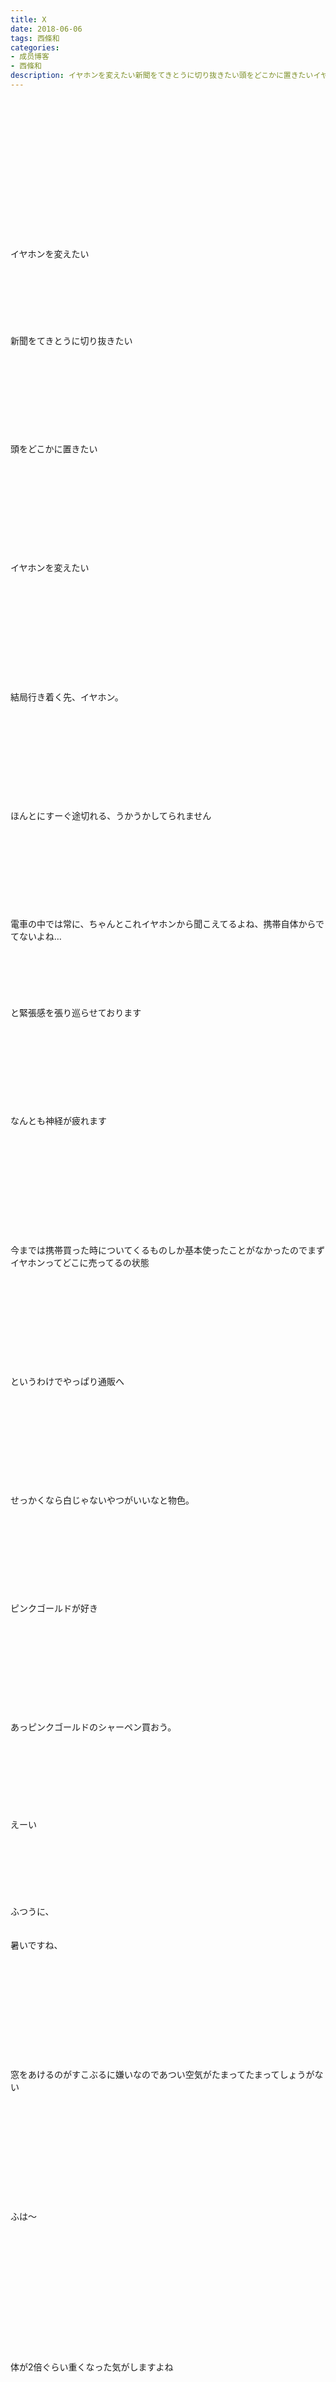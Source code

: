 ```yaml
---
title: X
date: 2018-06-06
tags: 西條和
categories: 
- 成员博客
- 西條和
description: イヤホンを変えたい新聞をてきとうに切り抜きたい頭をどこかに置きたいイヤホンを変えたい結局行き着く先、イヤホン。ほんとにすーぐ途切れ...
---
```

<div class="blog_detail__main">
<br/>
<br/>
<br/>
<br/>
<br/>
<br/>
<br/>
<br/>
<br/>
<br/>
<br/>
<br/>
<br/>
<br/>
イヤホンを変えたい<br/>
<br/>
<br/>
<br/>
<br/>
<br/>
<br/>
<br/>
新聞をてきとうに切り抜きたい<br/>
<br/>
<br/>
<br/>
<br/>
<br/>
<br/>
<br/>
<br/>
<br/>
頭をどこかに置きたい<br/>
<br/>
<br/>
<br/>
<br/>
<br/>
<br/>
<br/>
<br/>
<br/>
<br/>
イヤホンを変えたい<br/>
<br/>
<br/>
<br/>
<br/>
<br/>
<br/>
<br/>
<br/>
<br/>
<br/>
<br/>
結局行き着く先、イヤホン。<br/>
<br/>
<br/>
<br/>
<br/>
<br/>
<br/>
<br/>
<br/>
<br/>
<br/>
ほんとにすーぐ途切れる、うかうかしてられません<br/>
<br/>
<br/>
<br/>
<br/>
<br/>
<br/>
<br/>
<br/>
<br/>
電車の中では常に、ちゃんとこれイヤホンから聞こえてるよね、携帯自体からでてないよね…<br/>
<br/>
<br/>
<br/>
<br/>
<br/>
<br/>
と緊張感を張り巡らせております<br/>
<br/>
<br/>
<br/>
<br/>
<br/>
<br/>
<br/>
<br/>
<br/>
なんとも神経が疲れます<br/>
<br/>
<br/>
<br/>
<br/>
<br/>
<br/>
<br/>
<br/>
<br/>
<br/>
<br/>
今までは携帯買った時についてくるものしか基本使ったことがなかったのでまずイヤホンってどこに売ってるの状態<br/>
<br/>
<br/>
<br/>
<br/>
<br/>
<br/>
<br/>
<br/>
<br/>
<br/>
というわけでやっぱり通販へ<br/>
<br/>
<br/>
<br/>
<br/>
<br/>
<br/>
<br/>
<br/>
<br/>
<br/>
せっかくなら白じゃないやつがいいなと物色。<br/>
<br/>
<br/>
<br/>
<br/>
<br/>
<br/>
<br/>
<br/>
<br/>
ピンクゴールドが好き<br/>
<br/>
<br/>
<br/>
<br/>
<br/>
<br/>
<br/>
<br/>
<br/>
<br/>
あっピンクゴールドのシャーペン買おう。<br/>
<br/>
<br/>
<br/>
<br/>
<br/>
<br/>
<br/>
<br/>
えーい<br/>
<br/>
<br/>
<br/>
<br/>
<br/>
<br/>
<br/>
ふつうに、<br/>
<br/>
<br/>
暑いですね、<br/>
<br/>
<br/>
<br/>
<br/>
<br/>
<br/>
<br/>
<br/>
<br/>
<br/>
<br/>
窓をあけるのがすこぶるに嫌いなのであつい空気がたまってたまってしょうがない<br/>
<br/>
<br/>
<br/>
<br/>
<br/>
<br/>
<br/>
<br/>
<br/>
<br/>
<br/>
ふは〜<br/>
<br/>
<br/>
<br/>
<br/>
<br/>
<br/>
<br/>
<br/>
<br/>
<br/>
<br/>
<br/>
<br/>
体が2倍ぐらい重くなった気がしますよね<br/>
<br/>
<br/>
<br/>
<br/>
<br/>
<br/>
<br/>
<br/>
<br/>
主に上半身が重くなってくる派です<br/>
<br/>
<br/>
<br/>
<br/>
<br/>
<br/>
<br/>
<br/>
<br/>
<br/>
ふらふら<br/>
<br/>
<br/>
<br/>
<br/>
<br/>
<br/>
<br/>
<br/>
<br/>
<br/>
<br/>
<br/>
<br/>
今日はふぁい封印なり<br/>
<br/>
<br/>
<br/>
<br/>
<br/>
<br/>
<br/>
<br/>
ここ数日写真撮ってないのです…<br/>
<br/>
<br/>
<br/>
<br/>
<br/>
<br/>
<br/>
<br/>
<br/>
<br/>
<br/>
でもカメラ好きなスタッフさんがいて教えてもらえることになったのでまた今度スマホじゃなくてカメラで撮ってきますね〜<br/>
<br/>
<br/>
<br/>
<br/>
<br/>
<br/>
<br/>
<br/>
うきうき<br/>
<br/>
<br/>
<br/>
<br/>
<br/>
<br/>
<br/>
<br/>
<br/>
<br/>
お待ちあれ〜<br/>
<br/>
<br/>
<br/>
<br/>
<br/>
<br/>
<br/>
<br/>
<br/>
<br/>
<br/>
おはなしたいむ<br/>
<br/>
<br/>
<br/>
<br/>
◯イレギュラーって野球の用語なんですか？野球全然わからないのでしらなかったです〜<br/>
表情のことは気にしないでください〜汗<br/>
<br/>
<br/>
<br/>
<br/>
<br/>
◯6月お誕生日の方ほんとに多いんですね！<br/>
なんでだろ、すごい！また日にち教えてくださいね〜！！<br/>
<br/>
<br/>
<br/>
<br/>
<br/>
◯フェアリーズ さんのイベント行ったことあるんですねっ新曲聴いてみてください〜！<br/>
お祝い喜んでいただけてよかったです♩じゃあいっぱい会いに来てくださいねっ<br/>
<br/>
<br/>
<br/>
<br/>
<br/>
◯待ち受けですかっっそれはちょっとこころの準備をしておりませんでした…汗<br/>
木のはっぱの間から見える空きれいですね！そういうアングル好きです♩<br/>
<br/>
<br/>
<br/>
<br/>
<br/>
◯ぬいぐるみ割と好きなんですけどあんまり東京に持ってきてないんですよね…今はぞうさんがおりますっ！<br/>
<br/>
<br/>
<br/>
<br/>
<br/>
◯ロック画面とはお恥ずかしい…でもなんかサイズ丁度よかったみたいですね笑<br/>
私こそいつも素直な気持ちを伝えてくれるのが嬉しいです！とっても励みになってます♩<br/>
<br/>
<br/>
<br/>
<br/>
<br/>
<br/>
◯カカオ95%のもの食べられるんですね！私は70ぐらいのでもにが〜ってなったのですごいです…！ハイミルクが良きです。<br/>
<br/>
<br/>
<br/>
<br/>
<br/>
◯小学生でもありませんよう〜むう<br/>
お手紙は書いてくれることに価値があるのでむしろ同じ内容でも一行でも嬉しいのです！<br/>
いつもありがとうございます♩<br/>
<br/>
<br/>
<br/>
<br/>
<br/>
<br/>
◯珍しく語ってみました笑お付き合いいただきありがとうございました〜<br/>
確かに前回は自分の顔も載せて珍しい尽くめのブログでしたねっ<br/>
<br/>
<br/>
<br/>
<br/>
<br/>
◯フェアリーズ さんの曲は私たちの曲にはない感じですよね！<br/>
22/7らしさのあるダンスナンバーみたいなのが増えたらいいなと密かに思っております…！<br/>
<br/>
<br/>
<br/>
<br/>
<br/>
<br/>
◯全部英語で私も書けたらいいんですけどね汗<br/>
サリーちゃんに教えてもらわねばっ<br/>
ぜひフェアリーズ さんも好きになってください〜！！<br/>
<br/>
<br/>
<br/>
<br/>
<br/>
◯そうですよね！しばらく4人でのパフォーマンスしかみてなかったから私も嬉しかったです〜♩<br/>
<br/>
<br/>
<br/>
<br/>
<br/>
<br/>
◯恋のロードショー！あれダンスほんと難しいんですよね…汗<br/>
お洋服気に入っていただけてよかったです〜嬉しいっ！<br/>
<br/>
<br/>
<br/>
<br/>
◯割と嫌がらずに見てくれます〜ありがたやです笑<br/>
そんな悲惨なことになるのなら1人で見るしかないですね汗独り占めして楽しみましょうっ<br/>
<br/>
<br/>
<br/>
<br/>
<br/>
<br/>
◯自分の写真載せるのは恥ずかしいですがそうやって喜んでくださる方がいると嬉しいです…<br/>
また頑張って載せますね！<br/>
<br/>
<br/>
<br/>
<br/>
<br/>
◯フェアリーズ さんの動画見てくれたんですね！ALIVE私も好きです〜歌声が全員綺麗でダンスがないのでしっとり聴けますよねっ<br/>
<br/>
<br/>
<br/>
<br/>
<br/>
◯紫陽花って徐々に色変わるんですかっ<br/>
もともとあの色で咲くのかと思ってました…やっぱり物知りですね、博士です。<br/>
<br/>
<br/>
<br/>
<br/>
◯なごお嬢様と呼ばれてしまった〜えへ<br/>
自分の写真あげるの緊張しましたが嬉しいです！！<br/>
<br/>
<br/>
<br/>
<br/>
◯アルバム！そうなんです〜イベントも盛りだくさんの時期ですね、私もイベント行きたいのです…<br/>
<br/>
<br/>
<br/>
<br/>
<br/>
◯小声でもだめですっっ！<br/>
割といつも微妙な顔しております…お気になさらず…汗<br/>
お誕生日報告待ってます！！<br/>
<br/>
<br/>
<br/>
<br/>
<br/>
<br/>
<br/>
<br/>
<br/>
今日も読んでくださりありがとうございます<br/>
<br/>
<br/>
<br/>
<br/>
<br/>
<br/>
<br/>
<br/>
<br/>
西條和でした。<br/>
<br/>
<br/>
<br/>
<br/>
<br/>
<br/>
<br/>
<br/>
<br/>
<br/>
へとべの間<br/>
<br/>
<br/>
<br/>
<br/>
<br/>
<br/>
<br/>
おしまい。
<!--twitter-->

<!--//twitter-->
</div>
